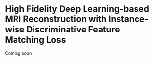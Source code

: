 # High Fidelity Deep Learning-based MRI Reconstruction with Instance-wise Discriminative Feature Matching Loss

Coming soon
